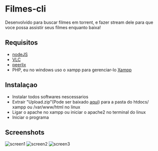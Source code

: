 # Filmes-cli

Desenvolvido para buscar filmes em torrent, e fazer stream dele para que voce possa assistir seus filmes enquanto baixa!

## Requisitos

* [nodeJS](https://nodejs.org/en/download/)
* [VLC](https://www.videolan.org/index.pt-BR.html)
* [peerlix](https://github.com/mafintosh/peerflix)
* PHP, eu no windows uso o xampp para gerenciar-lo [Xampp](https://www.apachefriends.org/pt_br/download.html)

## Instalaçao
* Instalar todos softwares nescessarios
* Extrair "Upload.zip"(Pode ser baixado [aqui](https://github.com/gusdnide/Filmes-cli/releases/tag/1.1)) para a pasta do htdocs/ xampp ou /var/www/html no linux
* Ligar o apache no xampp ou iniciar o apache2 no terminal do linux
* Iniciar o programa

## Screenshots
![screen1](https://image.prntscr.com/image/58ekzHH2QXWQuDG7pW-jYA.png)
![screen2](https://image.prntscr.com/image/EJ4ybDMuQSyRVuasKwUrZQ.png)
![screen3](https://image.prntscr.com/image/0UkG7b2HTXipHBEinDGAhg.png)
